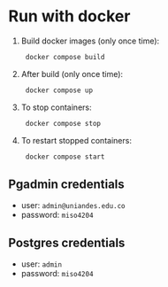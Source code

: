 # Run with docker

1. Build docker images (only once time):
    ```bash
     docker compose build
    ```
2. After build (only once time):
    ```bash
     docker compose up
    ```
3. To stop containers: 
    ```bash
     docker compose stop
    ```
3. To restart stopped containers:
    ```bash
     docker compose start
    ```

## Pgadmin credentials

* user: ``admin@uniandes.edu.co``
* password: ``miso4204``


## Postgres credentials

* user: ``admin``
* password: ``miso4204``